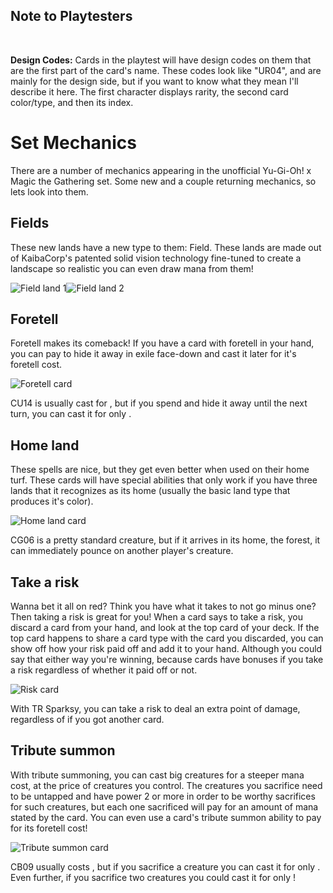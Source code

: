 <h2>Note to Playtesters</h2>
<br>
<p><b>Design Codes:</b> Cards in the playtest will have design codes on them that are the first part of the card's name. These codes look like "UR04", and are mainly for the design side, but if you want to know what they mean I'll describe it here. The first character displays rarity, the second card color/type, and then its index.</p>

<h1>Set Mechanics</h1>
<p style="text-align:left;">There are a number of mechanics appearing in the unofficial Yu-Gi-Oh! x Magic the Gathering set. Some new and a couple returning mechanics, so lets look into them.</p>

<h2>Fields</h2>
<p style="text-align:left;">These new lands have a new type to them: Field. These lands are made out of KaibaCorp's patented solid vision technology fine-tuned to create a landscape so realistic you can even draw mana from them!</p>
<img src="/sets/YGO-files/img/258_CL02 Dark Storm Field.jpg" alt="Field land 1"><img src="/sets/YGO-files/img/265_CL09 Ravine Field.jpg" alt="Field land 2">

<h2>Foretell</h2>
<p style="text-align:left;">Foretell makes its comeback! If you have a card with foretell in your hand, you can pay <i class="mana mana-cost mana-2"></i> to hide it away in exile face-down and cast it later for it's foretell cost.</p>
<img src="/sets/YGO-files/img/70_CU14 FT Draw2 then fly.jpg" alt="Foretell card">
<p>CU14 is usually cast for <i class="mana mana-cost mana-3"></i><i class="mana mana-cost mana-u"></i>, but if you spend <i class="mana mana-cost mana-2"></i> and hide it away until the next turn, you can cast it for only <i class="mana mana-cost mana-1"></i><i class="mana mana-cost mana-u"></i>.</p>
<!--Add card with foretell benefit-->

<h2>Home land</h2>
<p style="text-align:left;">These spells are nice, but they get even better when used on their home turf. These cards will have special abilities that only work if you have three lands that it recognizes as its home (usually the basic land type that produces it's color).</p>
<img src="/sets/YGO-files/img/176_CG06 HL Enter fight.jpg" alt="Home land card">
<p>CG06 is a pretty standard creature, but if it arrives in its home, the forest, it can immediately pounce on another player's creature.</p>

<h2>Take a risk</h2>
<p style="text-align:left;">Wanna bet it all on red? Think you have what it takes to not go minus one? Then taking a risk is great for you! When a card says to take a risk, you discard a card from your hand, and look at the top card of your deck. If the top card happens to share a card type with the card you discarded, you can show off how your risk paid off and add it to your hand. Although you could say that either way you're winning, because cards have bonuses if you take a risk regardless of whether it paid off or not.</p>
<img src="/sets/YGO-files/img/142_CR10 TR Sparksy.jpg" alt="Risk card">
<p>With TR Sparksy, you can take a risk to deal an extra point of damage, regardless of if you got another card.</p>
<!-- ##Add a card later with a risk that needs to pay off -->

<h2>Tribute summon</h2>
<p style="text-align:left;">With tribute summoning, you can cast big creatures for a steeper mana cost, at the price of creatures you control. The creatures you sacrifice need to be untapped and have power 2 or more in order to be worthy sacrifices for such creatures, but each one sacrificed will pay for an amount of mana stated by the card. You can even use a card's tribute summon ability to pay for its foretell cost!</p>
<img src="/sets/YGO-files/img/103_CB09 TS FVanilla Fly Tramp.jpg" alt="Tribute summon card">
<p>CB09 usually costs <i class="mana mana-cost mana-6"></i><i class="mana mana-cost mana-b"></i>, but if you sacrifice a creature you can cast it for only <i class="mana mana-cost mana-3"></i><i class="mana mana-cost mana-b"></i>. Even further, if you sacrifice two creatures you could cast it for only <i class="mana mana-cost mana-b"></i>!</p>